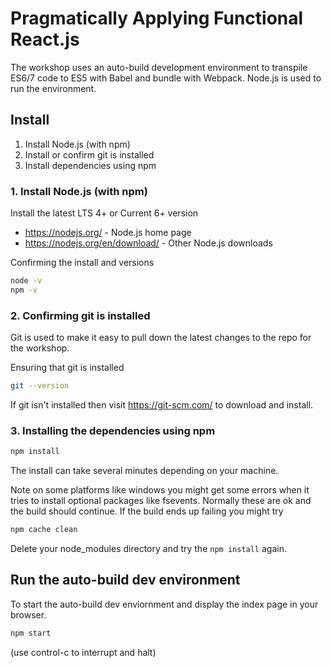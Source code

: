 

# Pragmatically Applying Functional React.js

The workshop uses an auto-build development environment to transpile ES6/7 code to ES5 with Babel and bundle with Webpack. Node.js is used to run the environment.

## Install

 1. Install Node.js (with npm)
 2. Install or confirm git is installed
 3. Install dependencies using npm


### 1. Install Node.js (with npm)

Install the latest LTS 4+ or Current 6+ version

 - https://nodejs.org/ - Node.js home page
 - https://nodejs.org/en/download/ - Other Node.js downloads

Confirming the install and versions

```bash
node -v
npm -v
```

### 2. Confirming git is installed

Git is used to make it easy to pull down the latest changes to the repo for the workshop.

Ensuring that git is installed

```bash
git --version
```

If git isn't installed then visit https://git-scm.com/ to download and install.

### 3. Installing the dependencies using npm

```bash
npm install
```

The install can take several minutes depending on your machine.

Note on some platforms like windows you might get some errors when it tries to install optional packages like fsevents. Normally these are ok and the build should continue. If the build ends up failing you might try

```bash
npm cache clean
```

Delete your node_modules directory and try the `npm install` again.



## Run the auto-build dev environment

To start the auto-build dev enviornment and display the index page in your browser.

```bash
npm start
```

(use control-c to interrupt and halt)
